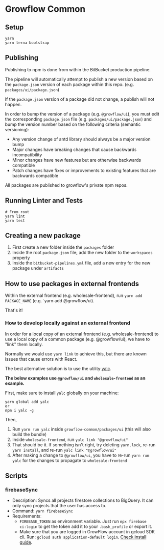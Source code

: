 # Growflow Common

## Setup

```
yarn
yarn lerna bootstrap
```

## Publishing

Publishing to npm is done from within the BitBucket production pipeline.

The pipeline will automatically attempt to publish a new version based on the `package.json` version of each package within this repo. (e.g. `packages/ui/package.json`)

If the `package.json` version of a package did not change, a publish will not happen.

In order to bump the version of a package (e.g. `@growflow/ui`), you must edit the corresponding `package.json` file (e.g. `packages/ui/package.json`) and bump the version number based on the following criteria (semantic versioning):

- Any version change of antd library should always be a major version bump
- Major changes have breaking changes that cause backwards incompatibility
- Minor changes have new features but are otherwise backwards compatible
- Patch changes have fixes or improvements to existing features that are backwards compatible

All packages are published to growflow's private npm repos.

## Running Linter and Tests

```
# From root
yarn lint
yarn test
```

## Creating a new package

1. First create a new folder inside the `packages` folder
2. Inside the root `package.json` file, add the new folder to the `workspaces` property
3. Inside the `bitbucket-pipelines.yml` file, add a new entry for the new package under `artifacts`

## How to use packages in external frontends

Within the external frontend (e.g. wholesale-frontend), run `yarn add PACKAGE_NAME` (e.g. `yarn add @growflow/ui).

That's it!

### How to develop locally against an external frontend

In order for a local copy of an external frontend (e.g. wholesale-frontend) to use a local copy of a common package (e.g. @growflow/ui), we have to "link" them locally.

Normally we would use `yarn link` to achieve this, but there are known issues that cause errors with React.

The best alternative solution is to use the utility [yalc](https://github.com/whitecolor/yalc).

**The below examples use `@growflow/ui` and `wholesale-frontend` as an example.**

First, make sure to install `yalc` globally on your machine:

```
yarn global add yalc
or
npm i yalc -g
```

Then,

1. Run `yarn run yalc` inside `growflow-common/packages/ui` (this will also build the bundle)
2. Inside `wholesale-frontend`, run `yalc link "@growflow/ui"`
3. That should be it. If something isn't right, try deleting `yarn.lock`, re-run `yarn install`, and re-run `yalc link "@growflow/ui"`
4. After making a change to `@growflow/ui`, you have to re-run `yarn run yalc` for the changes to propagate to `wholesale-frontend`

## Scripts

### firebaseSync

- Description: Syncs all projects firestore collections to BigQuery. It can only sync projects that the user has access to.
- Command: `yarn firebaseSync`
- Requirements:
  - `FIREBASE_TOKEN` as environment variable. Just run `npx firebase ci:login` to get the token add it to your `.bash_profile` or export it.
  - Make sure that you are logged in GrowFlow account in gcloud SDK cli. Run: `gcloud auth application-default login`. [Check install guide](https://cloud.google.com/sdk/docs/downloads-interactive).
